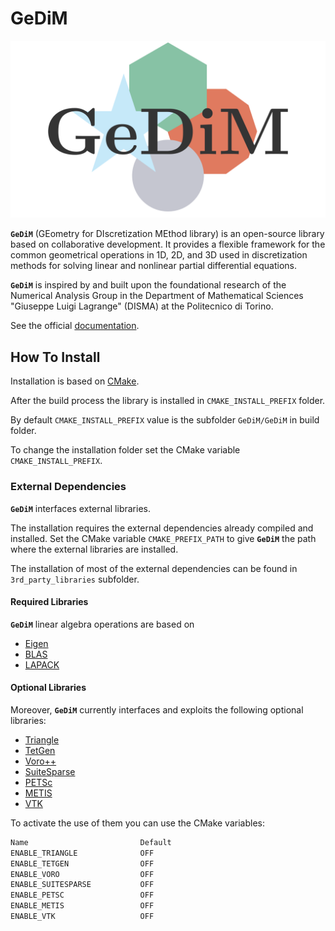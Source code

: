 # GeDiM

![logo](./gedim_logo.png)

**`GeDiM`** (GEometry for DIscretization MEthod library) is an open-source library based on collaborative development. 
It provides a flexible framework for the common geometrical operations in 1D, 2D, and 3D used in discretization methods for solving linear and nonlinear partial differential equations. 

**`GeDiM`** is inspired by and built upon the foundational research of the Numerical Analysis Group in the Department of Mathematical Sciences "Giuseppe Luigi Lagrange" (DISMA) at the Politecnico di Torino.

See the official [documentation](https://polydim.it/).

## How To Install

Installation is based on [CMake](https://cmake.org/).

After the build process the library is installed in `CMAKE_INSTALL_PREFIX` folder.

By default `CMAKE_INSTALL_PREFIX` value is the subfolder `GeDiM/GeDiM` in build folder.

To change the installation folder set the CMake variable `CMAKE_INSTALL_PREFIX`.

### External Dependencies 

**`GeDiM`** interfaces external libraries.

The installation requires the external dependencies already compiled and installed.
Set the CMake variable `CMAKE_PREFIX_PATH` to give **`GeDiM`** the path where the external libraries are installed.

The installation of most of the external dependencies can be found in `3rd_party_libraries` subfolder.

#### Required Libraries

**`GeDiM`** linear algebra operations are based on 

- [Eigen](https://eigen.tuxfamily.org/index.php?title=Main_Page) <a href="https://eigen.tuxfamily.org/index.php?title=Main_Page#License"><img src="https://raw.githubusercontent.com/FortAwesome/Font-Awesome/6.x/svgs/regular/file.svg" width="10" height="10"></a>
- [BLAS](https://www.netlib.org/blas/) <a href="https://www.netlib.org/blas/#_licensing"><img src="https://raw.githubusercontent.com/FortAwesome/Font-Awesome/6.x/svgs/regular/file.svg" width="10" height="10"></a> 	            
- [LAPACK](https://www.netlib.org/lapack/) <a href="https://www.netlib.org/lapack/#_licensing"><img src="https://raw.githubusercontent.com/FortAwesome/Font-Awesome/6.x/svgs/regular/file.svg" width="10" height="10"></a>   

#### Optional Libraries

Moreover, **`GeDiM`** currently interfaces and exploits the following optional libraries:
                                     
- [Triangle](https://www.cs.cmu.edu/~quake/triangle.html)
- [TetGen](https://wias-berlin.de/software/index.jsp?id=TetGen&lang=1) <a href="https://wias-berlin.de/software/tetgen/FAQ-license.jsp"><img src="https://raw.githubusercontent.com/FortAwesome/Font-Awesome/6.x/svgs/regular/file.svg" width="10" height="10"></a>
- [Voro++](https://math.lbl.gov/voro++/) <a href="https://github.com/chr1shr/voro/blob/master/LICENSE"><img src="https://raw.githubusercontent.com/FortAwesome/Font-Awesome/6.x/svgs/regular/file.svg" width="10" height="10"></a>   			  	                   
- [SuiteSparse](https://people.engr.tamu.edu/davis/suitesparse.html) <a href="https://sparse.tamu.edu/about"><img src="https://raw.githubusercontent.com/FortAwesome/Font-Awesome/6.x/svgs/regular/file.svg" width="10" height="10"></a>     				            
- [PETSc](https://petsc.org/release/) <a href="https://gitlab.com/petsc/petsc/-/blob/main/LICENSE?ref_type=heads"><img src="https://raw.githubusercontent.com/FortAwesome/Font-Awesome/6.x/svgs/regular/file.svg" width="10" height="10"></a>                               
- [METIS](https://karypislab.github.io/METIS/)  <a href="https://github.com/KarypisLab/METIS/blob/master/LICENSE"><img src="https://raw.githubusercontent.com/FortAwesome/Font-Awesome/6.x/svgs/regular/file.svg" width="10" height="10"></a>                        
- [VTK](https://vtk.org/) <a href="https://vtk.org/about/"><img src="https://raw.githubusercontent.com/FortAwesome/Font-Awesome/6.x/svgs/regular/file.svg" width="10" height="10"></a> 

To activate the use of them you can use the CMake variables:

```bash
Name                         Default
ENABLE_TRIANGLE              OFF
ENABLE_TETGEN                OFF
ENABLE_VORO                  OFF
ENABLE_SUITESPARSE           OFF
ENABLE_PETSC                 OFF
ENABLE_METIS                 OFF
ENABLE_VTK                   OFF
```
